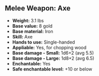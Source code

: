 ## Melee Weapon: Axe

- **Weight:** 3.1 lbs
- **Base value:** 8 gold
- **Base material:** Iron
- **Skill:** Axe
- **Hands to use:** Single-handed
- **Appliable:** Yes, for chopping wood
- **Base damage - Small:** 1d6+2 (avg 5.5)
- **Base damage - Large:** 1d8+2 (avg 6.5)
- **Enchantable:** Yes
- **Safe enchantable level:** +10 or below

